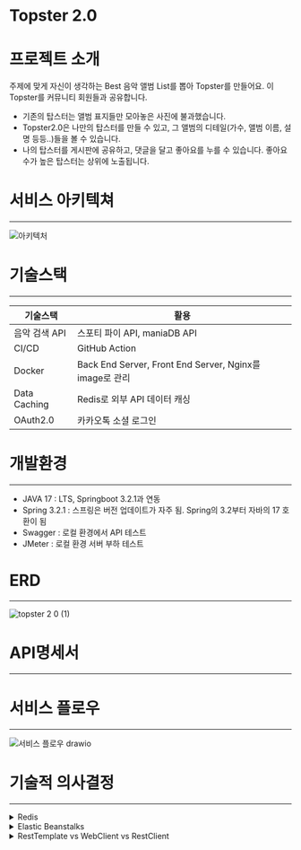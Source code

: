 # Topster 2.0

# 프로젝트 소개

주제에 맞게 자신이 생각하는 Best 음악 앨범 List를 뽑아 Topster를 만들어요. 이 Topster를 커뮤니티 회원들과 공유합니다.

- 기존의 탑스터는 앨범 표지들만 모아놓은 사진에 불과했습니다.
- Topster2.0은 나만의 탑스터를 만들 수 있고, 그 앨범의 디테일(가수, 앨범 이름, 설명 등등..)들을 볼 수 있습니다.
- 나의 탑스터를 게시판에 공유하고, 댓글을 달고 좋아요를 누를 수 있습니다. 좋아요 수가 높은 탑스터는 상위에 노출됩니다.

# 서비스 아키텍쳐

---
![아키텍처](https://github.com/GyungKu/topster2.0/assets/148296128/055ae083-d157-47a2-8a55-b6e40a4f61e0)



# 기술스택

---

| 기술스택 | 활용 |
| --- | --- |
| 음악 검색 API | 스포티 파이 API, maniaDB API |
| CI/CD | GitHub Action |
| Docker | Back End Server, Front End Server, Nginx를 image로 관리 |
| Data Caching | Redis로 외부 API 데이터 캐싱 |
| OAuth2.0 | 카카오톡 소셜 로그인 |

# 개발환경

---

- JAVA 17 : LTS, Springboot 3.2.1과 연동
- Spring 3.2.1 : 스프링은 버전 업데이트가 자주 됨. Spring의 3.2부터 자바의 17 호환이 됨
- Swagger : 로컬 환경에서 API 테스트
- JMeter : 로컬 환경 서버 부하 테스트

# ERD

---
![topster 2 0 (1)](https://github.com/GyungKu/topster2.0/assets/148296128/7510869f-7756-4e50-822e-eddfa1487f86)

# API명세서

---

# 서비스 플로우

---
![서비스 플로우 drawio](https://github.com/GyungKu/topster2.0/assets/148296128/7e357fe2-3819-4ec1-8158-0fc16718b00f)


# 기술적 의사결정

---

<details>
<summary>Redis</summary>
<div markdown="1">
음악 검색 API Data Caching
  
Refresh Token
</div>
</details>

<details>
<summary>Elastic Beanstalks</summary>
<div markdown="1">
 1. **쉬운 배포 및 관리**: 저희는 Docker compose를 이용하여 Nginx, Spring Boot, Vue.js의 멀티 컨테이너 환경을 구성하고 있었고 배포 과정에서 ECS와 EB 중에서 EB를 선택했습니다. 그 이유는 ECS를 통해 배포를 하기 위해서는 Docker와 AWS의 지식이 더 많이 필요했습니다. 반면 EB는 Docker 컨테이너를 지원하며, 여러 컨테이너로 구성된 환경을 손쉽게 배포 및 관리할 수 있었고, 저희는 시간적 여유가 많지 않아서 더 간단한 EB를 선택했습니다.
  
    2. **확장성 고려의 편리성**: 현재는 EC2 인스턴스를 한 개만 띄우기에 장점이 아닐 수도 있지만, 애플리케이션의 트래픽이 증가하거나 서비스가 확장될 가능성을 고려한다면 EB를 사용하는 것이 장점이 될 수 있습니다. EB는 필요에 따라 자동으로 리소스를 추가하거나 제거하는 오토 스케일링 기능을 제공하므로, 서비스의 성장에 따른 인프라 관리 부담을 줄일 수 있습니다. 또한, 로드 밸런서를 통해 여러 EC2 인스턴스간의 트래픽을 자동으로 분산시킴으로써, 서비스의 가용성을 높이는 역할도 합니다.
    
    3. **환경 설정의 간편성**: EB는 각 환경의 설정을 쉽게 관리하고, 변경할 수 있습니다.
</div>
</details>

<details>
<summary>RestTemplate vs WebClient vs RestClient</summary>
<div markdown="1">

</div>
</details>
    
